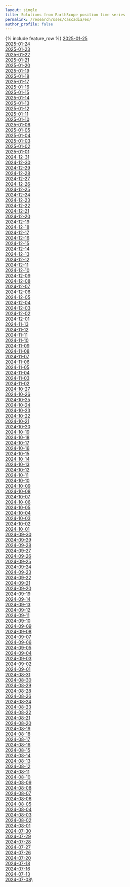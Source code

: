 ```yaml
---
layout: single
title: Solutions from EarthScope position time series
permalink: /research/sses/cascadia/es/
author_profile: false
---
```


{% include feature_row %}
[2025-01-25](https://near-real-time-sse.esc.cam.ac.uk/2025-01-25)\
[2025-01-24](https://near-real-time-sse.esc.cam.ac.uk/2025-01-24)\
[2025-01-23](https://near-real-time-sse.esc.cam.ac.uk/2025-01-23)\
[2025-01-22](https://near-real-time-sse.esc.cam.ac.uk/2025-01-22)\
[2025-01-21](https://near-real-time-sse.esc.cam.ac.uk/2025-01-21)\
[2025-01-20](https://near-real-time-sse.esc.cam.ac.uk/2025-01-20)\
[2025-01-19](https://near-real-time-sse.esc.cam.ac.uk/2025-01-19)\
[2025-01-18](https://near-real-time-sse.esc.cam.ac.uk/2025-01-18)\
[2025-01-17](https://near-real-time-sse.esc.cam.ac.uk/2025-01-17)\
[2025-01-16](https://near-real-time-sse.esc.cam.ac.uk/2025-01-16)\
[2025-01-15](https://near-real-time-sse.esc.cam.ac.uk/2025-01-15)\
[2025-01-14](https://near-real-time-sse.esc.cam.ac.uk/2025-01-14)\
[2025-01-13](https://near-real-time-sse.esc.cam.ac.uk/2025-01-13)\
[2025-01-12](https://near-real-time-sse.esc.cam.ac.uk/2025-01-12)\
[2025-01-11](https://near-real-time-sse.esc.cam.ac.uk/2025-01-11)\
[2025-01-10](https://near-real-time-sse.esc.cam.ac.uk/2025-01-10)\
[2025-01-06](https://near-real-time-sse.esc.cam.ac.uk/2025-01-06)\
[2025-01-05](https://near-real-time-sse.esc.cam.ac.uk/2025-01-05)\
[2025-01-04](https://near-real-time-sse.esc.cam.ac.uk/2025-01-04)\
[2025-01-03](https://near-real-time-sse.esc.cam.ac.uk/2025-01-03)\
[2025-01-02](https://near-real-time-sse.esc.cam.ac.uk/2025-01-02)\
[2025-01-01](https://near-real-time-sse.esc.cam.ac.uk/2025-01-01)\
[2024-12-31](https://near-real-time-sse.esc.cam.ac.uk/2024-12-31)\
[2024-12-30](https://near-real-time-sse.esc.cam.ac.uk/2024-12-30)\
[2024-12-29](https://near-real-time-sse.esc.cam.ac.uk/2024-12-29)\
[2024-12-28](https://near-real-time-sse.esc.cam.ac.uk/2024-12-28)\
[2024-12-27](https://near-real-time-sse.esc.cam.ac.uk/2024-12-27)\
[2024-12-26](https://near-real-time-sse.esc.cam.ac.uk/2024-12-26)\
[2024-12-25](https://near-real-time-sse.esc.cam.ac.uk/2024-12-25)\
[2024-12-24](https://near-real-time-sse.esc.cam.ac.uk/2024-12-24)\
[2024-12-23](https://near-real-time-sse.esc.cam.ac.uk/2024-12-23)\
[2024-12-22](https://near-real-time-sse.esc.cam.ac.uk/2024-12-22)\
[2024-12-21](https://near-real-time-sse.esc.cam.ac.uk/2024-12-21)\
[2024-12-20](https://near-real-time-sse.esc.cam.ac.uk/2024-12-20)\
[2024-12-19](https://near-real-time-sse.esc.cam.ac.uk/2024-12-19)\
[2024-12-18](https://near-real-time-sse.esc.cam.ac.uk/2024-12-18)\
[2024-12-17](https://near-real-time-sse.esc.cam.ac.uk/2024-12-17)\
[2024-12-16](https://near-real-time-sse.esc.cam.ac.uk/2024-12-16)\
[2024-12-15](https://near-real-time-sse.esc.cam.ac.uk/2024-12-15)\
[2024-12-14](https://near-real-time-sse.esc.cam.ac.uk/2024-12-14)\
[2024-12-13](https://near-real-time-sse.esc.cam.ac.uk/2024-12-13)\
[2024-12-12](https://near-real-time-sse.esc.cam.ac.uk/2024-12-12)\
[2024-12-11](https://near-real-time-sse.esc.cam.ac.uk/2024-12-11)\
[2024-12-10](https://near-real-time-sse.esc.cam.ac.uk/2024-12-10)\
[2024-12-09](https://near-real-time-sse.esc.cam.ac.uk/2024-12-09)\
[2024-12-08](https://near-real-time-sse.esc.cam.ac.uk/2024-12-08)\
[2024-12-07](https://near-real-time-sse.esc.cam.ac.uk/2024-12-07)\
[2024-12-06](https://near-real-time-sse.esc.cam.ac.uk/2024-12-06)\
[2024-12-05](https://near-real-time-sse.esc.cam.ac.uk/2024-12-05)\
[2024-12-04](https://near-real-time-sse.esc.cam.ac.uk/2024-12-04)\
[2024-12-03](https://near-real-time-sse.esc.cam.ac.uk/2024-12-03)\
[2024-12-02](https://near-real-time-sse.esc.cam.ac.uk/2024-12-02)\
[2024-12-01](https://near-real-time-sse.esc.cam.ac.uk/2024-12-01)\
[2024-11-13](https://near-real-time-sse.esc.cam.ac.uk/2024-11-13)\
[2024-11-12](https://near-real-time-sse.esc.cam.ac.uk/2024-11-12)\
[2024-11-11](https://near-real-time-sse.esc.cam.ac.uk/2024-11-11)\
[2024-11-10](https://near-real-time-sse.esc.cam.ac.uk/2024-11-10)\
[2024-11-09](https://near-real-time-sse.esc.cam.ac.uk/2024-11-09)\
[2024-11-08](https://near-real-time-sse.esc.cam.ac.uk/2024-11-08)\
[2024-11-07](https://near-real-time-sse.esc.cam.ac.uk/2024-11-07)\
[2024-11-06](https://near-real-time-sse.esc.cam.ac.uk/2024-11-06)\
[2024-11-05](https://near-real-time-sse.esc.cam.ac.uk/2024-11-05)\
[2024-11-04](https://near-real-time-sse.esc.cam.ac.uk/2024-11-04)\
[2024-11-03](https://near-real-time-sse.esc.cam.ac.uk/2024-11-03)\
[2024-11-02](https://near-real-time-sse.esc.cam.ac.uk/2024-11-02)\
[2024-10-27](https://near-real-time-sse.esc.cam.ac.uk/2024-10-27)\
[2024-10-26](https://near-real-time-sse.esc.cam.ac.uk/2024-10-26)\
[2024-10-25](https://near-real-time-sse.esc.cam.ac.uk/2024-10-25)\
[2024-10-24](https://near-real-time-sse.esc.cam.ac.uk/2024-10-24)\
[2024-10-23](https://near-real-time-sse.esc.cam.ac.uk/2024-10-23)\
[2024-10-22](https://near-real-time-sse.esc.cam.ac.uk/2024-10-22)\
[2024-10-21](https://near-real-time-sse.esc.cam.ac.uk/2024-10-21)\
[2024-10-20](https://near-real-time-sse.esc.cam.ac.uk/2024-10-20)\
[2024-10-19](https://near-real-time-sse.esc.cam.ac.uk/2024-10-19)\
[2024-10-18](https://near-real-time-sse.esc.cam.ac.uk/2024-10-18)\
[2024-10-17](https://near-real-time-sse.esc.cam.ac.uk/2024-10-17)\
[2024-10-16](https://near-real-time-sse.esc.cam.ac.uk/2024-10-16)\
[2024-10-15](https://near-real-time-sse.esc.cam.ac.uk/2024-10-15)\
[2024-10-14](https://near-real-time-sse.esc.cam.ac.uk/2024-10-14)\
[2024-10-13](https://near-real-time-sse.esc.cam.ac.uk/2024-10-13)\
[2024-10-12](https://near-real-time-sse.esc.cam.ac.uk/2024-10-12)\
[2024-10-11](https://near-real-time-sse.esc.cam.ac.uk/2024-10-11)\
[2024-10-10](https://near-real-time-sse.esc.cam.ac.uk/2024-10-10)\
[2024-10-09](https://near-real-time-sse.esc.cam.ac.uk/2024-10-09)\
[2024-10-08](https://near-real-time-sse.esc.cam.ac.uk/2024-10-08)\
[2024-10-07](https://near-real-time-sse.esc.cam.ac.uk/2024-10-07)\
[2024-10-06](https://near-real-time-sse.esc.cam.ac.uk/2024-10-06)\
[2024-10-05](https://near-real-time-sse.esc.cam.ac.uk/2024-10-05)\
[2024-10-04](https://near-real-time-sse.esc.cam.ac.uk/2024-10-04)\
[2024-10-03](https://near-real-time-sse.esc.cam.ac.uk/2024-10-03)\
[2024-10-02](https://near-real-time-sse.esc.cam.ac.uk/2024-10-02)\
[2024-10-01](https://near-real-time-sse.esc.cam.ac.uk/2024-10-01)\
[2024-09-30](https://near-real-time-sse.esc.cam.ac.uk/2024-09-30)\
[2024-09-29](https://near-real-time-sse.esc.cam.ac.uk/2024-09-29)\
[2024-09-28](https://near-real-time-sse.esc.cam.ac.uk/2024-09-28)\
[2024-09-27](https://near-real-time-sse.esc.cam.ac.uk/2024-09-27)\
[2024-09-26](https://near-real-time-sse.esc.cam.ac.uk/2024-09-26)\
[2024-09-25](https://near-real-time-sse.esc.cam.ac.uk/2024-09-25)\
[2024-09-24](https://near-real-time-sse.esc.cam.ac.uk/2024-09-24)\
[2024-09-23](https://near-real-time-sse.esc.cam.ac.uk/2024-09-23)\
[2024-09-22](https://near-real-time-sse.esc.cam.ac.uk/2024-09-22)\
[2024-09-21](https://near-real-time-sse.esc.cam.ac.uk/2024-09-21)\
[2024-09-20](https://near-real-time-sse.esc.cam.ac.uk/2024-09-20)\
[2024-09-19](https://near-real-time-sse.esc.cam.ac.uk/2024-09-19)\
[2024-09-14](https://near-real-time-sse.esc.cam.ac.uk/2024-09-14)\
[2024-09-13](https://near-real-time-sse.esc.cam.ac.uk/2024-09-13)\
[2024-09-12](https://near-real-time-sse.esc.cam.ac.uk/2024-09-12)\
[2024-09-11](https://near-real-time-sse.esc.cam.ac.uk/2024-09-11)\
[2024-09-10](https://near-real-time-sse.esc.cam.ac.uk/2024-09-10)\
[2024-09-09](https://near-real-time-sse.esc.cam.ac.uk/2024-09-09)\
[2024-09-08](https://near-real-time-sse.esc.cam.ac.uk/2024-09-08)\
[2024-09-07](https://near-real-time-sse.esc.cam.ac.uk/2024-09-07)\
[2024-09-06](https://near-real-time-sse.esc.cam.ac.uk/2024-09-06)\
[2024-09-05](https://near-real-time-sse.esc.cam.ac.uk/2024-09-05)\
[2024-09-04](https://near-real-time-sse.esc.cam.ac.uk/2024-09-04)\
[2024-09-03](https://near-real-time-sse.esc.cam.ac.uk/2024-09-03)\
[2024-09-02](https://near-real-time-sse.esc.cam.ac.uk/2024-09-02)\
[2024-09-01](https://near-real-time-sse.esc.cam.ac.uk/2024-09-01)\
[2024-08-31](https://near-real-time-sse.esc.cam.ac.uk/2024-08-31)\
[2024-08-30](https://near-real-time-sse.esc.cam.ac.uk/2024-08-30)\
[2024-08-29](https://near-real-time-sse.esc.cam.ac.uk/2024-08-29)\
[2024-08-28](https://near-real-time-sse.esc.cam.ac.uk/2024-08-28)\
[2024-08-26](https://near-real-time-sse.esc.cam.ac.uk/2024-08-26)\
[2024-08-24](https://near-real-time-sse.esc.cam.ac.uk/2024-08-24)\
[2024-08-23](https://near-real-time-sse.esc.cam.ac.uk/2024-08-23)\
[2024-08-22](https://near-real-time-sse.esc.cam.ac.uk/2024-08-22)\
[2024-08-21](https://near-real-time-sse.esc.cam.ac.uk/2024-08-21)\
[2024-08-20](https://near-real-time-sse.esc.cam.ac.uk/2024-08-20)\
[2024-08-19](https://near-real-time-sse.esc.cam.ac.uk/2024-08-19)\
[2024-08-18](https://near-real-time-sse.esc.cam.ac.uk/2024-08-18)\
[2024-08-17](https://near-real-time-sse.esc.cam.ac.uk/2024-08-17)\
[2024-08-16](https://near-real-time-sse.esc.cam.ac.uk/2024-08-16)\
[2024-08-15](https://near-real-time-sse.esc.cam.ac.uk/2024-08-15)\
[2024-08-14](https://near-real-time-sse.esc.cam.ac.uk/2024-08-14)\
[2024-08-13](https://near-real-time-sse.esc.cam.ac.uk/2024-08-13)\
[2024-08-12](https://near-real-time-sse.esc.cam.ac.uk/2024-08-12)\
[2024-08-11](https://near-real-time-sse.esc.cam.ac.uk/2024-08-11)\
[2024-08-10](https://near-real-time-sse.esc.cam.ac.uk/2024-08-10)\
[2024-08-09](https://near-real-time-sse.esc.cam.ac.uk/2024-08-09)\
[2024-08-08](https://near-real-time-sse.esc.cam.ac.uk/2024-08-08)\
[2024-08-07](https://near-real-time-sse.esc.cam.ac.uk/2024-08-07)\
[2024-08-06](https://near-real-time-sse.esc.cam.ac.uk/2024-08-06)\
[2024-08-05](https://near-real-time-sse.esc.cam.ac.uk/2024-08-05)\
[2024-08-04](https://near-real-time-sse.esc.cam.ac.uk/2024-08-04)\
[2024-08-03](https://near-real-time-sse.esc.cam.ac.uk/2024-08-03)\
[2024-08-02](https://near-real-time-sse.esc.cam.ac.uk/2024-08-02)\
[2024-08-01](https://near-real-time-sse.esc.cam.ac.uk/2024-08-01)\
[2024-07-30](https://near-real-time-sse.esc.cam.ac.uk/2024-07-30)\
[2024-07-29](https://near-real-time-sse.esc.cam.ac.uk/2024-07-29)\
[2024-07-28](https://near-real-time-sse.esc.cam.ac.uk/2024-07-28)\
[2024-07-27](https://near-real-time-sse.esc.cam.ac.uk/2024-07-27)\
[2024-07-26](https://near-real-time-sse.esc.cam.ac.uk/2024-07-26)\
[2024-07-20](https://near-real-time-sse.esc.cam.ac.uk/2024-07-20)\
[2024-07-18](https://near-real-time-sse.esc.cam.ac.uk/2024-07-18)\
[2024-07-16](https://near-real-time-sse.esc.cam.ac.uk/2024-07-16)\
[2024-07-13](https://near-real-time-sse.esc.cam.ac.uk/2024-07-13)\
[2024-07-08](https://near-real-time-sse.esc.cam.ac.uk/2024-07-08)\
